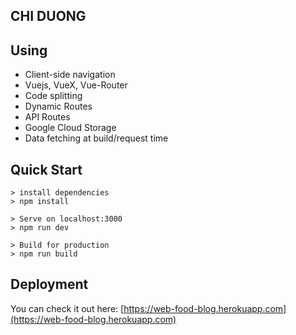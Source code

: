## CHI DUONG




## Using
-   Client-side navigation
-  Vuejs, VueX, Vue-Router
-   Code splitting
-   Dynamic Routes
-   API Routes
-  Google Cloud Storage
-  Data fetching at build/request time

## Quick Start

    > install dependencies 
    > npm install
    
    > Serve on localhost:3000 
    > npm run dev
    
	> Build for production
	> npm run build


    
 ## Deployment
 You can check it out here: [https://web-food-blog.herokuapp.com](https://web-food-blog.herokuapp.com)


